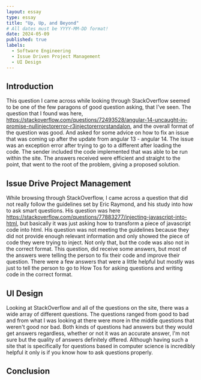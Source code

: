 ```yaml
---
layout: essay
type: essay
title: "Up, Up, and Beyond"
# All dates must be YYYY-MM-DD format!
date: 2024-05-09
published: true
labels:
  - Software Engineering
  - Issue Driven Project Management
  - UI Design
---
```



##  Introduction
This question I came across while looking through StackOverflow seemed to be one of the few paragons of good question asking, that I've seen. The question that I found was here, https://stackoverflow.com/questions/72493528/angular-14-uncaught-in-promise-nullinjectorerror-r3injectorerrorstandalon, and the overall format of the question was good. And asked for some advice on how to fix an issue that was coming up after the update from angular 13 - angular 14. The issue was an exception error after trying to go to a different after loading the code. The sender included the code implemented that was able to be run within the site. The answers received were efficient and straight to the point, that went to the root of the problem, giving a proposed solution.  

##  Issue Drive Project Management
While browsing through StackOverflow, I came across a question that did not really follow the guidelines set by Eric Raymond, and his study into how to ask smart questions. His question was here https://stackoverflow.com/questions/77883277/injecting-javascript-into-html, but basically it was just asking how to transform a piece of javascript code into html. His question was not meeting the guidelines because they did not provide enough relevant information and only showed the piece of code they were trying to inject. Not only that, but the code was also not in the correct format. This question, did receive some answers, but most of the answers were telling the person to fix their code and improve their question. There were a few answers that were a little helpful but mostly was just to tell the person to go to How Tos for asking questions and writing code in the correct format.

## UI Design
Looking at StackOverflow and all of the questions on the site, there was a wide array of different questions. The questions ranged from good to bad and from what I was looking at there were more in the middle questions that weren't good nor bad. Both kinds of questions had answers but they would get answers regardless, whether or not it was an accurate answer, I'm not sure but the quality of answers definitely dffered. Although having such a site that is specifically for questions based in computer science is incredibly helpful it only is if you know how to ask questions properly. 

## Conclusion

